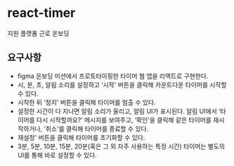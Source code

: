 # react-timer

지원 플랫폼 근로 온보딩

## 요구사항

- figma 온보딩 미션에서 프로토타이핑한 타이머 웹 앱을 리액트로 구현한다.
- 시, 분, 초, 알림 소리를 설정하고 ‘시작' 버튼을 클릭해 카운트다운 타이머를 시작할 수 있다.
- 시작한 뒤 ‘정지' 버튼을 클릭해 타이머를 멈출 수 있다.
- 설정한 시간이 다 지나면 알림 소리가 울리고, 알림 UI가 표시된다.
  알림 UI에서 ‘타이머를 다시 시작할까요?’ 메시지를 보여주고, ‘확인'을 클릭해 같은 타이머를 재시작하거나, ’취소'를 클릭해 타이머를 종료할 수 있다.
- 재설정' 버튼을 클릭해 타이머를 초기화할 수 있다.
- 3분, 5분, 10분, 15분, 20분(혹은 그 외 자주 사용하는 특정 시간) 타이머는 별도의 UI를 통해 바로 설정할 수 있다.
